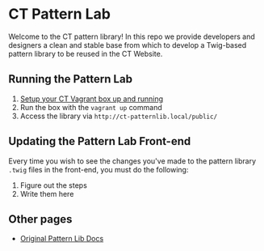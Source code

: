 # CT Pattern Lab

Welcome to the CT pattern library! In this repo we provide developers and designers a clean and stable base from which to develop a Twig-based pattern library to be reused in the CT Website.

## Running the Pattern Lab

1. [Setup your CT Vagrant box up and running](https://endzonesoftware.atlassian.net/wiki/spaces/CT/pages/137789445/Local+dev+setup+for+Web+app+API)
1. Run the box with the `vagrant up` command
1. Access the library via `http://ct-patternlib.local/public/`

## Updating the Pattern Lab Front-end

Every time you wish to see the changes you've made to the pattern library `.twig` files in the front-end, you must do the following:

1. Figure out the steps
1. Write them here

## Other pages
- [Original Pattern Lib Docs](docs/OriginalDoc.md)